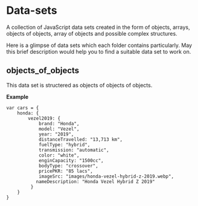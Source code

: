 # Data-sets
A collection of JavaScript data sets created in the form of objects, arrays, objects of objects, array of objects and possible complex structures.

Here is a glimpse of data sets which each folder contains particularly.
May this brief description would help you to find a suitable data set to work on.

## objects_of_objects
This data set is structered as objects of objects of objects.


**Example**
```
var cars = {
    honda: {
        vezel2019: {
            brand: "Honda",
            model: "Vezel",
            year: "2019",
            distanceTravelled: "13,713 km",
            fuelType: "hybrid",
            transmission: "automatic",
            color: "white",
            enginCapacity: "1500cc",
            bodyType: "crossover",
            pricePKR: "85 lacs",
            imageSrc: "images/honda-vezel-hybrid-z-2019.webp",
           nameDescription: "Honda Vezel Hybrid Z 2019"
         }
    }
}
```
